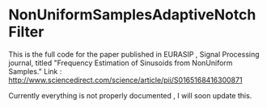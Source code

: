 # NonUniformSamplesAdaptiveNotchFilter
This is the full code for the paper published in EURASIP , Signal Processing journal, titled "Frequency Estimation of Sinusoids from NonUniform Samples."
Link : http://www.sciencedirect.com/science/article/pii/S0165168416300871

Currently everything is not properly documented , I will soon update this. 
